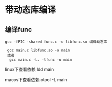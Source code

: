 # 带动态库编译

## 编译func
```shell
gcc -fPIC -shared func.c -o libfunc.so 编译动态库

 gcc main.c libfunc.so -o main
 或者
  gcc main.c -L. -lfunc -o main
```

linux下查看依赖
ldd main

macos下查看依赖
otool -L main